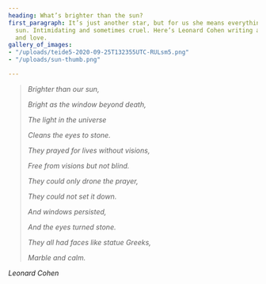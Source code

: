 ```yaml
---
heading: What’s brighter than the sun?
first_paragraph: It’s just another star, but for us she means everything. It’s our
  sun. Intimidating and sometimes cruel. Here’s Leonard Cohen writing about the sun
  and love.
gallery_of_images:
- "/uploads/teide5-2020-09-25T132355UTC-RULsm5.png"
- "/uploads/sun-thumb.png"

---
```

> _Brighter than our sun,_
>
> _Bright as the window beyond death,_
>
> _The light in the universe_
>
> _Cleans the eyes to stone._
>
> _They prayed for lives without visions,_
>
> _Free from visions but not blind._
>
> _They could only drone the prayer,_
>
> _They could not set it down._
>
> _And windows persisted,_
>
> _And the eyes turned stone._
>
> _They all had faces like statue Greeks,_
>
> _Marble and calm._

_Leonard Cohen_ 